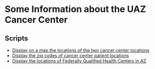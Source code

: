 # Some Information about the UAZ Cancer Center 

## Scripts

- [Display on a map the locations of the two cancer center locations](scripts/cancer_center_locations.R)
- [Display the zip codes of cancer center patient locations](scripts/data_tidying.R)
- [Display the locations of Federally Qualified Health Centers in AZ](scripts/fqhc_locations_data_tidy.R)
